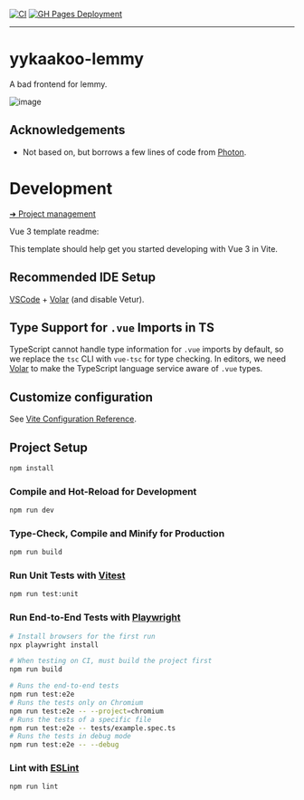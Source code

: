 [![CI](https://github.com/sevonj/yykaakoo-lemmy/actions/workflows/ci.yml/badge.svg)](https://github.com/sevonj/yykaakoo-lemmy/actions/workflows/ci.yml)
[![GH Pages Deployment](https://github.com/sevonj/yykaakoo-lemmy/actions/workflows/deploy-pages.yml/badge.svg)](https://github.com/sevonj/yykaakoo-lemmy/actions/workflows/deploy-pages.yml)
___
# yykaakoo-lemmy

A bad frontend for lemmy. 

![image](https://github.com/user-attachments/assets/f3da7d63-fd83-4901-9db9-0c7b287e4385)

## Acknowledgements

- Not based on, but borrows a few lines of code from [Photon](https://github.com/Xyphyn/photon).

# Development

[➜ Project management](https://github.com/users/sevonj/projects/17)

Vue 3 template readme:

This template should help get you started developing with Vue 3 in Vite.


## Recommended IDE Setup

[VSCode](https://code.visualstudio.com/) + [Volar](https://marketplace.visualstudio.com/items?itemName=Vue.volar) (and disable Vetur).

## Type Support for `.vue` Imports in TS

TypeScript cannot handle type information for `.vue` imports by default, so we replace the `tsc` CLI with `vue-tsc` for type checking. In editors, we need [Volar](https://marketplace.visualstudio.com/items?itemName=Vue.volar) to make the TypeScript language service aware of `.vue` types.

## Customize configuration

See [Vite Configuration Reference](https://vite.dev/config/).

## Project Setup

```sh
npm install
```

### Compile and Hot-Reload for Development

```sh
npm run dev
```

### Type-Check, Compile and Minify for Production

```sh
npm run build
```

### Run Unit Tests with [Vitest](https://vitest.dev/)

```sh
npm run test:unit
```

### Run End-to-End Tests with [Playwright](https://playwright.dev)

```sh
# Install browsers for the first run
npx playwright install

# When testing on CI, must build the project first
npm run build

# Runs the end-to-end tests
npm run test:e2e
# Runs the tests only on Chromium
npm run test:e2e -- --project=chromium
# Runs the tests of a specific file
npm run test:e2e -- tests/example.spec.ts
# Runs the tests in debug mode
npm run test:e2e -- --debug
```

### Lint with [ESLint](https://eslint.org/)

```sh
npm run lint
```
